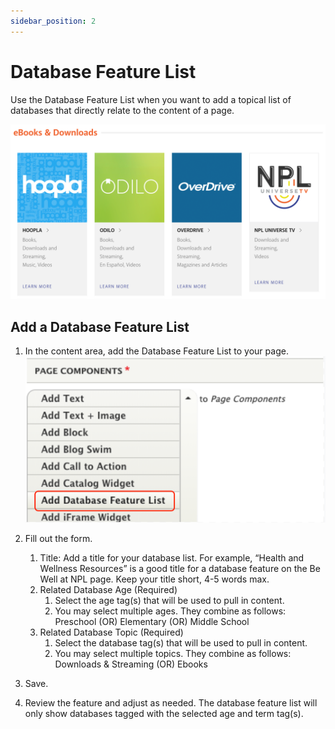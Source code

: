 ```yaml
---
sidebar_position: 2
---
```


# Database Feature List

Use the Database Feature List when you want to add a topical list of databases that directly relate to the content of a page.

![block image 1](../../img/database-feature-1.png)

## Add a Database Feature List

1. In the content area, add the Database Feature List to your page.
![block image 1](../../img/database-feature-2.png)

1. Fill out the form.  

      1. Title: Add a title for your database list. For example, “Health and Wellness Resources” is a good title for a database feature on the Be Well at NPL page. Keep your title short, 4-5 words max.
      1. Related Database Age (Required)
         1. Select the age tag(s) that will be used to pull in content.
         1. You may select multiple ages. They combine as follows: Preschool (OR) Elementary (OR) Middle School
      1. Related Database Topic (Required)
         1. Select the database tag(s) that will be used to pull in content.
         1. You may select multiple topics. They combine as follows: Downloads & Streaming (OR) Ebooks

1. Save.

1. Review the feature and adjust as needed. The database feature list will only show databases tagged with the selected age and term tag(s).

